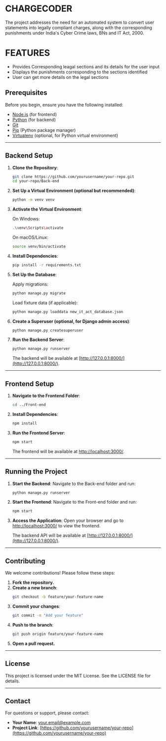 # CHARGECODER

The project addresses the need for an automated system to convert user statements into legally compliant charges, along with the corresponding punishments under India's Cyber Crime laws, BNs and IT Act, 2000.

# FEATURES
- Provides Corresponding leagal sections and its details for the user input
- Displays the punishments corresponding to the sections identified
- User can get more details on the legal sections


## **Prerequisites**

Before you begin, ensure you have the following installed:

- [Node.js](https://nodejs.org/) (for frontend)
- [Python](https://www.python.org/) (for backend)
- [Git](https://git-scm.com/)
- [Pip](https://pip.pypa.io/en/stable/installation/) (Python package manager)
- [Virtualenv](https://virtualenv.pypa.io/en/latest/) (optional, for Python virtual environment)

---

## **Backend Setup**

1. **Clone the Repository**:
   ```bash
   git clone https://github.com/yourusername/your-repo.git
   cd your-repo/Back-end
   ```

2. **Set Up a Virtual Environment (optional but recommended)**:
   ```bash
   python -m venv venv
   ```

3. **Activate the Virtual Environment**:
   
   On Windows:
   ```bash
   .\venv\Scripts\activate
   ```
   
   On macOS/Linux:
   ```bash
   source venv/bin/activate
   ```

4. **Install Dependencies**:
   ```bash
   pip install -r requirements.txt
   ```

5. **Set Up the Database**:
   
   Apply migrations:
   ```bash
   python manage.py migrate
   ```
   
   Load fixture data (if applicable):
   ```bash
   python manage.py loaddata new_it_act_database.json
   ```

6. **Create a Superuser (optional, for Django admin access)**:
   ```bash
   python manage.py createsuperuser
   ```

7. **Run the Backend Server**:
   ```bash
   python manage.py runserver
   ```
   The backend will be available at [http://127.0.0.1:8000/](http://127.0.0.1:8000/).

---

## **Frontend Setup**

1. **Navigate to the Frontend Folder**:
   ```bash
   cd ../Front-end
   ```

2. **Install Dependencies**:
   ```bash
   npm install
   ```

3. **Run the Frontend Server**:
   ```bash
   npm start
   ```
   The frontend will be available at [http://localhost:3000/](http://localhost:3000/).

---

## **Running the Project**

1. **Start the Backend**:
   Navigate to the Back-end folder and run:
   ```bash
   python manage.py runserver
   ```

2. **Start the Frontend**:
   Navigate to the Front-end folder and run:
   ```bash
   npm start
   ```

3. **Access the Application**:
   Open your browser and go to [http://localhost:3000/](http://localhost:3000/) to view the frontend.
   
   The backend API will be available at [http://127.0.0.1:8000/](http://127.0.0.1:8000/).

---

## **Contributing**

We welcome contributions! Please follow these steps:

1. **Fork the repository.**
2. **Create a new branch**:
   ```bash
   git checkout -b feature/your-feature-name
   ```
3. **Commit your changes**:
   ```bash
   git commit -m "Add your feature"
   ```
4. **Push to the branch**:
   ```bash
   git push origin feature/your-feature-name
   ```
5. **Open a pull request.**

---

## **License**

This project is licensed under the MIT License. See the LICENSE file for details.

---

## **Contact**

For questions or support, please contact:

- **Your Name**: your.email@example.com
- **Project Link**: [https://github.com/yourusername/your-repo](https://github.com/yourusername/your-repo)
    